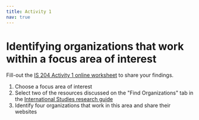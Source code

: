 ```yaml
---
title: Activity 1
nav: true
---
```

# Identifying organizations that work within a focus area of interest

Fill-out the <a href="link" target="_blank">IS 204 Activity 1 online worksheet</a> to share your findings.

1. Choose a focus area of interest
2. Select two of the resources discussed on the "Find Organizations" tab in the <a href="https://libguides.uidaho.edu/IntlStudies" targe="_blank">International Studies research guide</a>
3. Identify four organizations that work in this area and share their websites